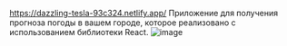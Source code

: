 https://dazzling-tesla-93c324.netlify.app/
Приложение для получения прогноза погоды в вашем городе, которое реализовано 
с использованием библиотеки React.
![image](https://user-images.githubusercontent.com/56519328/114322184-72fac900-9b27-11eb-9c53-76fc82f628ca.png)
